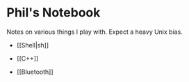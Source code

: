 # Phil's Notebook
Notes on various things I play with. Expect a heavy Unix bias.

- [[Shell|sh]]
- [[C++]]

- [[Bluetooth]]